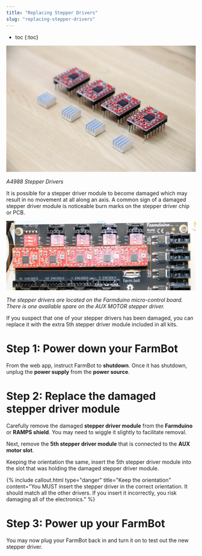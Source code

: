```yaml
---
title: "Replacing Stepper Drivers"
slug: "replacing-stepper-drivers"
---
```


* toc
{:toc}


![A4988_STEPPER_DRIVER.jpg](A4988_STEPPER_DRIVER.jpg)

_A4988 Stepper Drivers_

It is possible for a stepper driver module to become damaged which may result in no movement at all along an axis. A common sign of a damaged stepper driver module is noticeable burn marks on the stepper driver chip or PCB.

![STEPPER_DRIVERS.jpg](STEPPER_DRIVERS.jpg)

_The stepper drivers are located on the Farmduino micro-control board. There is one available spare on the AUX MOTOR stepper driver._

If you suspect that one of your stepper drivers has been damaged, you can replace it with the extra 5th stepper driver module included in all kits.

# Step 1: Power down your FarmBot
From the web app, instruct FarmBot to **shutdown**. Once it has shutdown, unplug the **power supply** from the **power source**.

# Step 2: Replace the damaged stepper driver module
Carefully remove the damaged **stepper driver module** from the **Farmduino** or **RAMPS shield**. You may need to wiggle it slightly to facilitate removal.

Next, remove the **5th stepper driver module** that is connected to the **AUX motor slot**.

Keeping the orientation the same, insert the 5th stepper driver module into the slot that was holding the damaged stepper driver module.

{%
include callout.html
type="danger"
title="Keep the orientation"
content="You MUST insert the stepper driver in the correct orientation. It should match all the other drivers. If you insert it incorrectly, you risk damaging all of the electronics."
%}

# Step 3: Power up your FarmBot
You may now plug your FarmBot back in and turn it on to test out the new stepper driver.

